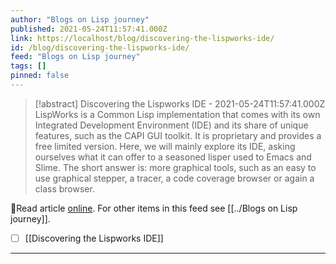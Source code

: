 ```yaml
---
author: "Blogs on Lisp journey"
published: 2021-05-24T11:57:41.000Z
link: https://localhost/blog/discovering-the-lispworks-ide/
id: /blog/discovering-the-lispworks-ide/
feed: "Blogs on Lisp journey"
tags: []
pinned: false
---
```

> [!abstract] Discovering the Lispworks IDE - 2021-05-24T11:57:41.000Z
> LispWorks is a Common Lisp implementation that comes with its own Integrated Development Environment (IDE) and its share of unique features, such as the CAPI GUI toolkit. It is proprietary and provides a free limited version. Here, we will mainly explore its IDE, asking ourselves what it can offer to a seasoned lisper used to Emacs and Slime. The short answer is: more graphical tools, such as an easy to use graphical stepper, a tracer, a code coverage browser or again a class browser.

🔗Read article [online](https://localhost/blog/discovering-the-lispworks-ide/). For other items in this feed see [[../Blogs on Lisp journey]].

- [ ] [[Discovering the Lispworks IDE]]
- - -

